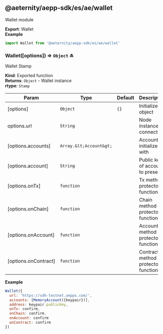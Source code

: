 <a id="module_@aeternity/aepp-sdk/es/ae/wallet"></a>

## @aeternity/aepp-sdk/es/ae/wallet
Wallet module

**Export**: Wallet  
**Example**  
```js
import Wallet from '@aeternity/aepp-sdk/es/ae/wallet'
```
<a id="exp_module_@aeternity/aepp-sdk/es/ae/wallet--Wallet"></a>

### Wallet([options]) ⇒ `Object` ⏏
Wallet Stamp

**Kind**: Exported function  
**Returns**: `Object` - Wallet instance  
**rtype**: `Stamp`

| Param | Type | Default | Description |
| --- | --- | --- | --- |
| [options] | `Object` | <code>{}</code> | Initializer object |
| options.url | `String` |  | Node instance to connect to |
| [options.accounts] | `Array.&lt;Account&gt;` |  | Accounts to initialize with |
| [options.account] | `String` |  | Public key of account to preselect |
| [options.onTx] | `function` |  | Tx method protector function |
| [options.onChain] | `function` |  | Chain method protector function |
| [options.onAccount] | `function` |  | Account method protector function |
| [options.onContract] | `function` |  | Contract method protector function |

**Example**  
```js
Wallet({
  url: 'https://sdk-testnet.aepps.com/',
  accounts: [MemoryAccount({keypair})],
  address: keypair.publicKey,
  onTx: confirm,
  onChain: confirm,
  onAccount: confirm
  onContract: confirm
})
```
